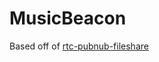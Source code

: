 MusicBeacon
====================
Based off of [rtc-pubnub-fileshare](https://github.com/tskimmett/rtc-pubnub-fileshare)
